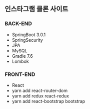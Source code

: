 ## 인스타그램 클론 사이트

### BACK-END
- SpringBoot 3.0.1
- SpringSecurity
- JPA
- MySQL
- Gradle 7.6
- Lombok

### FRONT-END
- React
- yarn add react-router-dom
- yarn add redux react-redux
- yarn add react-bootstrap bootstrap
